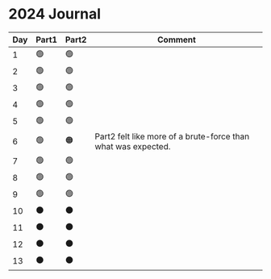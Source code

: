 # 2024 Journal

| Day | Part1          | Part2           | Comment                                                       |
| --- | -------------- | --------------- | ------------------------------------------------------------- |
| 1   | :green_circle: | :green_circle:  |                                                               |
| 2   | :green_circle: | :green_circle:  |                                                               |
| 3   | :green_circle: | :green_circle:  |                                                               |
| 4   | :green_circle: | :green_circle:  |                                                               |
| 5   | :green_circle: | :green_circle:  |                                                               |
| 6   | :green_circle: | :orange_circle: | Part2 felt like more of a brute-force than what was expected. |
| 7   | :green_circle: | :green_circle:  |                                                               |
| 8   | :green_circle: | :green_circle:  |                                                               |
| 9   | :green_circle: | :green_circle:  |                                                               |
| 10  | :black_circle: | :black_circle:  |                                                               |
| 11  | :black_circle: | :black_circle:  |                                                               |
| 12  | :black_circle: | :black_circle:  |                                                               |
| 13  | :black_circle: | :black_circle:  |                                                               |